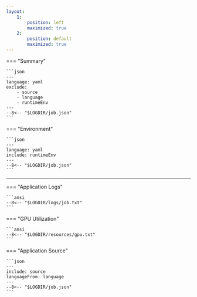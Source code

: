 ```yaml
---
layout:
    1:
        position: left
        maximized: true
    2:
        position: default
        maximized: true
---
```


=== "Summary"

    ```json
    ---
    language: yaml
    exclude:
        - source
        - language
        - runtimeEnv
    ---
    --8<-- "$LOGDIR/job.json"
    ```

=== "Environment"

    ```json
    ---
    language: yaml
    include: runtimeEnv
    ---
    --8<-- "$LOGDIR/job.json"
    ```

---

=== "Application Logs"

    ```ansi
    --8<-- "$LOGDIR/logs/job.txt"
    ```

=== "GPU Utilization"

    ```ansi
    --8<-- "$LOGDIR/resources/gpu.txt"
    ```

=== "Application Source"

    ```json
    ---
    include: source
    languageFrom: language
    ---
    --8<-- "$LOGDIR/job.json"
    ```


<!--
---

# Kubernetes Events

```shell
---
execute: now
maximize: true
outputOnly: true
---
$TAIL $LOGDIR/events/kubernetes.txt
```
-->
